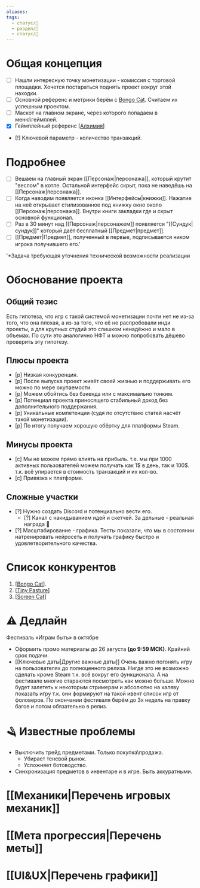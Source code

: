 ```yaml
---
aliases: 
tags:
  - статус/🌿
  - раздел/📃
  - статус/💬
---
```

# Общая концепция
- [ ] Нашли интересную точку монетизации - комиссия с торговой площадки. Хочется постараться поднять проект вокруг этой находки.
- [ ] Основной референс и метрики берём с [Bongo Cat](https://store.steampowered.com/app/3419430/Bongo_Cat/). Считаем их успешным проектом.
- [ ] Маскот на главном экране, через которого попадаем в меню\геймплей.
- [x] Геймплейный референс [[Алхимия](https://alchemy-game.ru/)]
- [!] Ключевой параметр - количество транзакций.

# Подробнее
- [ ] Вешаем на главный экран [[Персонаж|персонажа]], который крутит "веслом" в котле. Остальной интерфейс скрыт, пока не наведёшь на [[Персонаж|персонажа]].
- [ ] Когда наводим появляется иконка [[Интерфейсы|книжки]]. Нажатие на неё открывает стилизованное под книжку окно около [[Персонаж|персонажа]]. Внутри книги закладки где и скрыт основной функционал.
- [ ] Раз в 30 минут над [[Персонаж|персонажем]] появляется "[[Сундук|сундук]]" который даёт бесплатный [[Предмет|предмет]].
- [ ] [[Предмет|Предмет]], полученный в первые, подписывается ником игрока получившего его.'

'*Задача требующая уточнения технической возможности реализации 

# Обоснование проекта
## Общий тезис
Есть гипотеза, что игр с такой системой монетизации почти нет не из-за того, что она плохая, а из-за того, что её не распробовали инди проекты, а для крупных студий это слишком ненадёжно и мало в объемах. По сути это аналогично НФТ и можно попробовать дёшево проверить эту гипотезу.

## Плюсы проекта
- [p] Низкая конкуренция.
- [p] После выпуска проект живёт своей жизнью и поддерживать его можно по мере окупаемости.
- [p] Можем обойтись без бэкенда или с максимально тонким.
- [p] Потенциал проекта приносящего стабильный доход без дополнительного поддержания.
- [p] Уникальные компетенции (судя по отсутствию статей насчёт такой монетизации).
- [p] По итогу получаем хорошую обёртку для платформы Steam.
 
## Минусы проекта
- [c] Мы не можем прямо влиять на прибыль. т.е. мы при 1000 активных пользователей можем получать как 1$ в день, так и 100$. т.к. всё упирается в стоимость транзакций и их кол-во.
- [c] Привязка к платформе.

## Сложные участки
- [?] Нужно создать Discord и потенциально вести его.
	- [?] Канал с накидыванием идей и скетчей. За дельные - реальная награда 💸
- [?] Масштабирование - графика. Тесты показали, что мы в состоянии натренировать нейросеть и получать графику быстро и удовлетворительного качества.

# Список конкурентов
1. [[Bongo Cat](https://store.steampowered.com/app/3419430/Bongo_Cat/)].
2. [[Tiny Pasture](https://store.steampowered.com/app/3167550/Tiny_Pasture/)]
3. [[Screen Cat](https://store.steampowered.com/app/3402530/Screen_Cat/)]

# ⚠ Дедлайн
Фестиваль «Играм быть» в октябре
- Оформить промо материалы до 26 августа **(до 9:59 МСК)**. Крайний срок подачи.
- [[Ключевые даты|Другие важные даты]]
Очень важно погонять игру на пользователях до полноценного релиза. Нигде это не возможно сделать кроме Steam т.к. всё вокруг его функционала. А на фестивале многие стараются посмотреть как можно больше.
Можно будет залететь к некоторым стримерам и абсолютно на халяву показать игру т.к. они формируют на такой ивент список игр от фоловеров.
По окончании фестиваля берём до 3х недель на правку багов и потом обязательно в релиз.

# 🪒 Известные проблемы
- Выключить трейд предметами. Только покупка\продажа.
	- Убирает теневой рынок.
	- Усложняет ботоводство.
- Синхронизация предметов в инвентаре и в игре. Быть аккуратными.


# [[Механики|Перечень игровых механик]]

# [[Мета прогрессия|Перечень меты]]

# [[UI&UX|Перечень графики]]